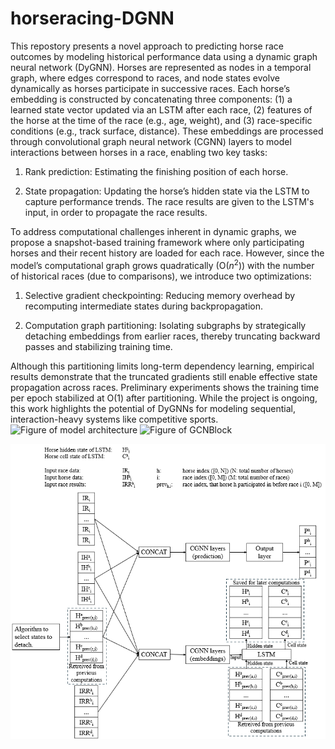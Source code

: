 # horseracing-DGNN
This repostory presents a novel approach to predicting horse race outcomes by modeling historical performance data using a dynamic graph neural network (DyGNN). Horses are represented as nodes in a temporal graph, where edges correspond to races, and node states evolve dynamically as horses participate in successive races. Each horse’s embedding is constructed by concatenating three components: (1) a learned state vector updated via an LSTM after each race, (2) features of the horse at the time of the race (e.g., age, weight), and (3) race-specific conditions (e.g., track surface, distance). These embeddings are processed through convolutional graph neural network (CGNN) layers to model interactions between horses in a race, enabling two key tasks:

1) Rank prediction: Estimating the finishing position of each horse.

2) State propagation: Updating the horse’s hidden state via the LSTM to capture performance trends. The race results are given to the LSTM's input, in order to propagate the race results.

To address computational challenges inherent in dynamic graphs, we propose a snapshot-based training framework where only participating horses and their recent history are loaded for each race. However, since the model’s computational graph grows quadratically (O($n^2$)) with the number of historical races (due to comparisons), we introduce two optimizations:

1) Selective gradient checkpointing: Reducing memory overhead by recomputing intermediate states during backpropagation.

2) Computation graph partitioning: Isolating subgraphs by strategically detaching embeddings from earlier races, thereby truncating backward passes and stabilizing training time.

Although this partitioning limits long-term dependency learning, empirical results demonstrate that the truncated gradients still enable effective state propagation across races. Preliminary experiments shows the training time per epoch stabilized at O(1) after partitioning. While the project is ongoing, this work highlights the potential of DyGNNs for modeling sequential, interaction-heavy systems like competitive sports. 
<img width="383" alt="Figure of model architecture" src="https://github.com/user-attachments/assets/a8635fed-2a42-4794-b3ca-e173bedffeeb" />
<img width="408" alt="Figure of GCNBlock" src="https://github.com/user-attachments/assets/cd2e4b93-9930-407a-9c28-10b375a942e2" />

![Alt text](https://github.com/debrouchovea/horseracing-DGNN/blob/ed7cf9c487002c0fecc62b10fd1cf0fdff80a9b6/Figure%20of%20model%20architecture.png)
